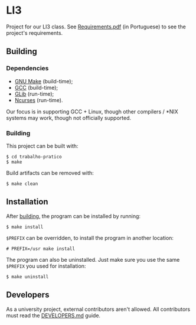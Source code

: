 # LI3

Project for our LI3 class. See [Requirements.pdf](Requirements.pdf) (in Portuguese) to see the
project's requirements.

## Building

### Dependencies

- [GNU Make](https://www.gnu.org/software/make/) (build-time);
- [GCC](https://www.gnu.org/software/gcc/) (build-time);
- [GLib](https://gitlab.gnome.org/GNOME/glib/) (run-time);
- [Ncurses](https://invisible-island.net/ncurses/) (run-time).

Our focus is in supporting GCC + Linux, though other compilers / \*NIX systems may work, though
not officially supported.

### Building

This project can be built with:

```console
$ cd trabalho-pratico
$ make
```

Build artifacts can be removed with:

```console
$ make clean
```

## Installation

After [building](#building), the program can be installed by running:

```console
$ make install
```

`$PREFIX` can be overridden, to install the program in another location:

```console
# PREFIX=/usr make install
```

The program can also be uninstalled. Just make sure you use the same `$PREFIX` you used for
installation:

```console
$ make uninstall
```

## Developers

As a university project, external contributors aren't allowed.
All contributors must read the [DEVELOPERS.md](DEVELOPERS.md) guide.
